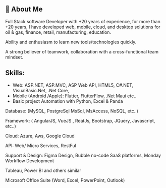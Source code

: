 ## 🚀 About Me
Full Stack software Developer with +20 years of experience, for more than +20 years, I have developed web, mobile, cloud, and desktop solutions for oil & gas, finance, retail, manufacturing, education.

Ability and enthusiasm to learn new tools/technologies quickly.

A strong believer of teamwork, collaboration with a cross-functional team mindset.

## Skills:

* Web: ASP.NET, ASP.MVC, ASP Web API, HTML5, C#.NET, VisualBasic.Net, .Net Core,
* Mobile (Android /Apple): Flutter, FlutterFlow, .Net Maui etc..
* Basic project Automation with Python, Excel & Panda

Database: (MySQL, PostgreSql MsSql, MsAccess, NoSQL, etc..)

Framework: ( AngularJS, VueJS , ReatJs, Bootstrap, JQuery, Javascript, etc..)

Cloud: Azure, Aws, Google Cloud

API: Web/ Micro Services, RestFul

Support & Design: Figma Design, Bubble no-code SaaS platforms, Monday Workflow Development

Tableau, Power BI and others similar

Microsoft Office Suite (Word, Excel, PowerPoint, Outlook)

<!--
**superboss/superboss** is a ✨ _special_ ✨ repository because its `README.md` (this file) appears on your GitHub profile.
-->
